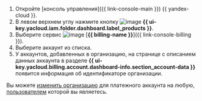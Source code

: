 1. Откройте [консоль управления]({{ link-console-main }}) {{ yandex-cloud }}.
1. В левом верхнем углу нажмите кнопку ![image](../../_assets/console-icons/dots-9.svg) **{{ ui-key.yacloud.iam.folder.dashboard.label_products }}**.
1. Выберите сервис ![image](../../_assets/console-icons/credit-card.svg) [**{{ billing-name }}**]({{ link-console-billing }}).
1. Выберите аккаунт из списка.
1. У аккаунтов, добавленных в организацию, на странице с описанием данных аккаунта в разделе **{{ ui-key.yacloud.billing.account.dashboard-info.section_account-data }}** появится информация об идентификаторе организации.

Вы можете [изменить организацию](../../billing/operations/change-organization.md) для платежного аккаунта на любую, [пользователем](../../organization/operations/add-account.md) которой вы являетесь.